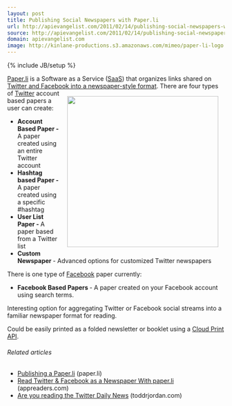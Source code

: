 ```yaml
---
layout: post
title: Publishing Social Newspapers with Paper.li
url: http://apievangelist.com/2011/02/14/publishing-social-newspapers-with-paper-li/
source: http://apievangelist.com/2011/02/14/publishing-social-newspapers-with-paper-li/
domain: apievangelist.com
image: http://kinlane-productions.s3.amazonaws.com/mimeo/paper-li-logo.png
---
```

{% include JB/setup %}<p><a href="http://Paper.li" target="_blank"> Paper.li</a> is a Software as a Service (<a class="zem_slink" title="Software as a Service" rel="wikinvest" href="http://www.wikinvest.com/concept/Software_as_a_Service">SaaS</a>) that organizes links shared on <a href="http://paper.li/" target="_blank">Twitter and Facebook into a newspaper-style format</a>.
<a href="http://paper.li/" target="_blank"><img style="padding: 15px;" src="http://kinlane-productions.s3.amazonaws.com/mimeo/paper-li-logo.png" alt="" width="350" align="right" /></a>
There are four types of <a class="zem_slink" title="Twitter" rel="homepage" href="http://twitter.com">Twitter</a> account based papers a user can create:
<ul class="mainlist">
	<li><strong>Account Based Paper -</strong> A paper created using an entire Twitter account</li>
	<li><strong>Hashtag based Paper -</strong> A paper created using a specific #hashtag</li>
	<li><strong>User List Paper - </strong> A paper based from a Twitter list</li>
	<li><strong>Custom Newspaper </strong>- Advanced options for customized Twitter newspapers</li>
</ul>
There is one type of <a class="zem_slink" title="Facebook" rel="homepage" href="http://facebook.com">Facebook</a> paper currently:
<ul class="mainlist">
	<li><strong>Facebook Based Papers </strong>- A paper created on your Facebook account using search terms.</li>
</ul>
Interesting option for aggregating Twitter or Facebook social streams into a familiar newspaper format for reading.<p></p>
Could be easily printed as a folded newsletter or booklet using a <a href="http://www.kinlane.com/2011/02/google-cloud-print-proxy-cloud-printer/" target="_blank">Cloud Print API</a>.
<h6 class="zemanta-related-title" style="font-size: 1em;">Related articles</h6>
<ul class="zemanta-article-ul">
	<li class="zemanta-article-ul-li"><a href="http://blog.paper.li/2011/02/publishing-paperli.html">Publishing a Paper.li</a> (paper.li)</li>
	<li class="zemanta-article-ul-li"><a href="http://www.appreaders.com/?p=631">Read Twitter &amp; Facebook as a Newspaper With paper.li</a> (appreaders.com)</li>
	<li class="zemanta-article-ul-li"><a href="http://www.toddrjordan.com/thebroadbrush/2011/01/are-you-reading-the-twitter-daily-news/">Are you reading the Twitter Daily News</a> (toddrjordan.com)</li>
</ul>
</p>
